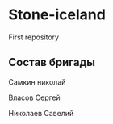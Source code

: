 # Stone-iceland
First repository
## Состав бригады
Самкин николай 

Власов Сергей

Николаев Савелий
